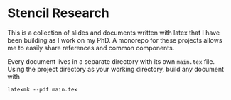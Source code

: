 # Stencil Research

This is a collection of slides and documents written with latex
that I have been building as I work on my PhD.
A monorepo for these projects allows me to easily share
references and common components.

Every document lives in a separate directory with its own `main.tex` file.
Using the project directory as your working directory, build any document with
```
latexmk --pdf main.tex
```
